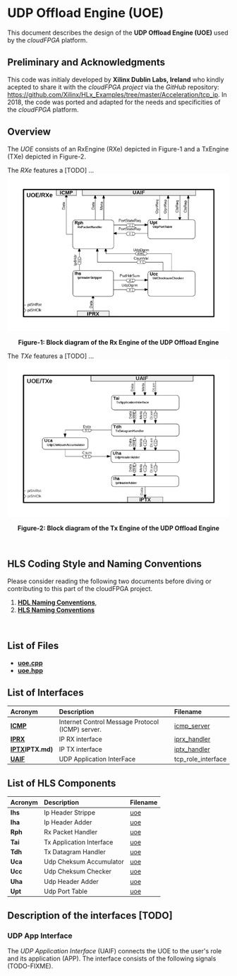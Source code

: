 # UDP Offload Engine (UOE)
This document describes the design of the **UDP Offload Engine (UOE)** used by the *cloudFPGA* platform.

## Preliminary and Acknowledgments
This code was initialy developed by **Xilinx Dublin Labs, Ireland** who kindly acepted to share it with the *cloudFPGA project* via the *GitHub* repository: https://github.com/Xilinx/HLx_Examples/tree/master/Acceleration/tcp_ip. In 2018, the code was ported and adapted for the needs and specificities of the *cloudFPGA* platform.

## Overview
The *UOE* consists of an RxEngine (RXe) depicted in Figure-1 and a TxEngine (TXe) depicted in Figure-2. 

The *RXe* features a [TODO] ...
![Block diagram of the RXe](./images/Fig-UOE-RXe-Structure.bmp#center)
<p align="center"><b>Figure-1: Block diagram of the Rx Engine of the UDP Offload Engine</b></p>

The *TXe* features a [TODO] ...
![Block diagram of the TXe](./images/Fig-UOE-TXe-Structure.bmp#center)
<p align="center"><b>Figure-2: Block diagram of the Tx Engine of the UDP Offload Engine</b></p>

<br>

## HLS Coding Style and Naming Conventions
Please consider reading the following two documents before diving or contributing to this part of the cloudFPGA project.
  1) [**HDL Naming Conventions**](../hdl-naming-conventions.md), 
  2) [**HLS Naming Conventions**](./hls-naming-conventions.md)
<br>

## List of Files
  * [**uoe.cpp**](../../SRA/LIB/SHELL/LIB/hls/NTS/uoe/src/uoe.cpp)
  * [**uoe.hpp**](../../SRA/LIB/SHELL/LIB/hls/NTS/uoe/src/uoe.hpp)


## List of Interfaces

| Acronym                                           | Description                                      | Filename
|:--------------------------------------------------|:-------------------------------------------------|:--------------
| **[ICMP](ICMP.md)**                               | Internet Control Message Protocol (ICMP) server. | [icmp_server](../../SRA/LIB/SHELL/LIB/hls/NTS/icmp/src/icmp.hpp)
| **[IPRX](IPRX.md)**                               | IP RX interface                                  | [iprx_handler](../../SRA/LIB/SHELL/LIB/hls/NTS/iprx_handler/src/iprx_handler.cpp)
| **[IPTX]()IPTX.md)**                              | IP TX interface                                  | [iptx_handler](../../SRA/LIB/SHELL/LIB/hls/NTS/iptx_handler/src/iptx_handler.cpp)
| **[UAIF](#markdown-header-udp-app-interface)**    | UDP Application InterFace                        | tcp_role_interface

## List of HLS Components

| Acronym       | Description                | Filename
|:--------------|:---------------------------|:--------------
| **Ihs**       | Ip Header Strippe          | [uoe](../../SRA/LIB/SHELL/LIB/hls/NTS/uoe/src/uoe.cpp)
| **Iha**       | Ip Header Adder            | [uoe](../../SRA/LIB/SHELL/LIB/hls/NTS/uoe/src/uoe.cpp)
| **Rph**       | Rx Packet Handler          | [uoe](../../SRA/LIB/SHELL/LIB/hls/NTS/uoe/src/uoe.cpp)
| **Tai**       | Tx Application Interface   | [uoe](../../SRA/LIB/SHELL/LIB/hls/NTS/uoe/src/uoe.cpp)
| **Tdh**       | Tx Datagram Handler        | [uoe](../../SRA/LIB/SHELL/LIB/hls/NTS/uoe/src/uoe.cpp)
| **Uca**       | Udp Cheksum Accumulator    | [uoe](../../SRA/LIB/SHELL/LIB/hls/NTS/uoe/src/uoe.cpp)
| **Ucc**       | Udp Cheksum Checker        | [uoe](../../SRA/LIB/SHELL/LIB/hls/NTS/uoe/src/uoe.cpp)
| **Uha**       | Udp Header Adder           | [uoe](../../SRA/LIB/SHELL/LIB/hls/NTS/uoe/src/uoe.cpp)
| **Upt**       | Udp Port Table             | [uoe](../../SRA/LIB/SHELL/LIB/hls/NTS/uoe/src/uoe.cpp)


## Description of the interfaces [TODO]

### UDP App Interface
The _UDP Application Interface_ (UAIF) connects the UOE to the user's role and its application (APP).
The interface consists of the following signals (TODO-FIXME).  
 

